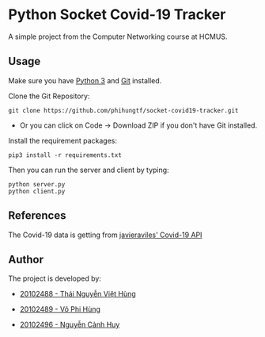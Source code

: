 # Python Socket Covid-19 Tracker

A simple project from the Computer Networking course at HCMUS.

## Usage

Make sure you have [Python 3]("https://www.python.org/downloads/") and [Git]("https://git-scm.com/downloads") installed.

Clone the Git Repository:

```
git clone https://github.com/phihungtf/socket-covid19-tracker.git
```

- Or you can click on Code -> Download ZIP if you don't have Git installed.

Install the requirement packages:

```
pip3 install -r requirements.txt
```

Then you can run the server and client by typing:

```
python server.py
python client.py
```

## References

The Covid-19 data is getting from [javieraviles' Covid-19 API]("https://github.com/javieraviles/covidAPI")

## Author

The project is developed by:

- [20102488 - Thái Nguyễn Việt Hùng]("mailto://20120488@student.hcmus.edu.vn")

- [20102489 - Võ Phi Hùng]("mailto://20120489@student.hcmus.edu.vn")

- [20102496 - Nguyễn Cảnh Huy]("mailto://20120496@student.hcmus.edu.vn")
